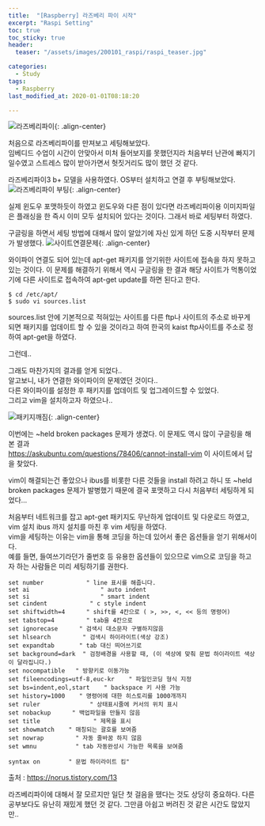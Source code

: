 ```yaml
---
title:  "[Raspberry] 라즈베리 파이 시작"
excerpt: "Raspi Setting"
toc: true
toc_sticky: true
header:
  teaser: "/assets/images/200101_raspi/raspi_teaser.jpg"

categories:
  - Study
tags:
  - Raspberry
last_modified_at: 2020-01-01T08:18:20

---
```


![라즈베리파이](https://yeollog.github.io/assets/images/200101_raspi/raspi_teaser.jpg "라즈베리파이"){: .align-center}

처음으로 라즈베리파이를 만져보고 세팅해보았다.  
임베디드 수업이 시간이 안맞아서 미처 들어보지를 못했던지라 처음부터 난관에 빠지기 일수였고 
스트레스 많이 받아가면서 헛짓거리도 많이 했던 것 같다.

라즈베리파이3 b+ 모델을 사용하였다. OS부터 설치하고 연결 후 부팅해보았다.
![라즈베리파이 부팅](https://yeollog.github.io/assets/images/200101_raspi/raspi1.jpg "라즈베리파이 부팅"){: .align-center}


실제 윈도우 포맷하듯이 하였고 윈도우와 다른 점이 있다면 라즈베리파이용 이미지파일은 플래싱을 한 즉시 이미 모두 설치되어 있다는 것이다.
그래서 바로 세팅부터 하였다.  

구글링을 하면서 세팅 방법에 대해서 많이 알았기에 자신 있게 하던 도중 시작부터 문제가 발생했다.
![사이트연결문제](https://yeollog.github.io/assets/images/200101_raspi/raspi2.jpg "사이트연결문제"){: .align-center}

와이파이 연결도 되어 있는데 apt-get 패키지를 얻기위한 사이트에 접속을 하지 못하고 있는 것이다.
이 문제를 해결하기 위해서 역시 구글링을 한 결과 해당 사이트가 먹통이었기에 다른 사이트로 접속하여
apt-get update를 하면 된다고 한다. 

```
$ cd /etc/apt/
$ sudo vi sources.list
```
sources.list 안에 기본적으로 적혀있는 사이트를 다른 ftp나 사이트의 주소로 바꾸게 되면
패키지를 업데이트 할 수 있을 것이라고 하여 한국의 kaist ftp사이트를 주소로 정하여 apt-get을 하였다.

그런데..  

그래도 마찬가지의 결과를 얻게 되었다..  
알고보니, 내가 연결한 와이파이의 문제였던 것이다..  
다른 와이파이를 설정한 후 패키지를 업데이트 및 업그레이드할 수 있었다.  
그리고 vim을 설치하고자 하였으나..

![패키지깨짐](https://yeollog.github.io/assets/images/200101_raspi/raspi3.jpg "패키지 깨짐"){: .align-center}

이번에는 ~held broken packages 문제가 생겼다. 이 문제도 역시 많이 구글링을 해본 결과  
<https://askubuntu.com/questions/78406/cannot-install-vim> 이 사이트에서 답을 찾았다.  

vim이 해결되는건 좋았으나 ibus를 비롯한 다른 것들을 install 하려고 하니 또 ~held broken packages 문제가 발병했기 때문에
결국 포맷하고 다시 처음부터 세팅하게 되었다...

처음부터 네트워크를 잡고 apt-get 패키지도 무난하게 업데이트 및 다운로드 하였고, vim 설치 ibus 까지 설치를 마친 후 vim 세팅을 하였다.  
vim을 세팅하는 이유는 vim을 통해 코딩을 하는데 있어서 좋은 옵션들을 얻기 위해서이다.  
예를 들면, 들여쓰기라던가 줄번호 등 유용한 옵션들이 있으므로 vim으로 코딩을 하고자 하는 사람들은 미리 세팅하기를 권한다.

```
set number            " line 표시를 해줍니다.
set ai                    " auto indent
set si                    " smart indent
set cindent            " c style indent
set shiftwidth=4      " shift를 4칸으로 ( >, >>, <, << 등의 명령어)
set tabstop=4         " tab을 4칸으로
set ignorecase      " 검색시 대소문자 구별하지않음
set hlsearch         " 검색시 하이라이트(색상 강조)
set expandtab       " tab 대신 띄어쓰기로
set background=dark  " 검정배경을 사용할 때, (이 색상에 맞춰 문법 하이라이트 색상이 달라집니다.)
set nocompatible   " 방향키로 이동가능
set fileencodings=utf-8,euc-kr    " 파일인코딩 형식 지정
set bs=indent,eol,start    " backspace 키 사용 가능
set history=1000    " 명령어에 대한 히스토리를 1000개까지
set ruler              " 상태표시줄에 커서의 위치 표시
set nobackup      " 백업파일을 만들지 않음
set title               " 제목을 표시
set showmatch    " 매칭되는 괄호를 보여줌
set nowrap         " 자동 줄바꿈 하지 않음
set wmnu           " tab 자동완성시 가능한 목록을 보여줌

syntax on        " 문법 하이라이트 킴"
```

출처 : <https://norus.tistory.com/13>


라즈베리파이에 대해서 잘 모르지만 일단 첫 걸음을 뗐다는 것도 상당히 중요하다. 다른 공부보다도 유난히 재밌게 했던 것 같다. 그만큼 아쉽고 버려진 것 같은 시간도 많았지만..